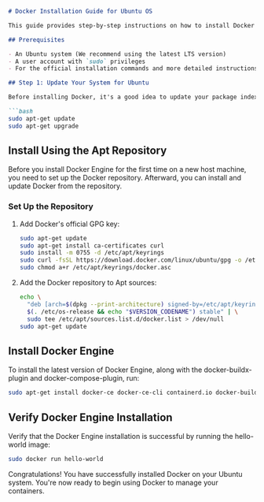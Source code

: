 ```markdown
# Docker Installation Guide for Ubuntu OS

This guide provides step-by-step instructions on how to install Docker on Ubuntu OS. Docker is a set of platform as a service (PaaS) products that use OS-level virtualization to deliver software in packages called containers.

## Prerequisites

- An Ubuntu system (We recommend using the latest LTS version)
- A user account with `sudo` privileges
- For the official installation commands and more detailed instructions, visit the Docker documentation at [Docker Engine documentation](https://docs.docker.com/engine/).

## Step 1: Update Your System for Ubuntu

Before installing Docker, it's a good idea to update your package index and upgrade your system to ensure you have the latest versions of all your software.

```bash
sudo apt-get update
sudo apt-get upgrade
```

## Install Using the Apt Repository

Before you install Docker Engine for the first time on a new host machine, you need to set up the Docker repository. Afterward, you can install and update Docker from the repository.

### Set Up the Repository

1. Add Docker's official GPG key:

    ```bash
    sudo apt-get update
    sudo apt-get install ca-certificates curl
    sudo install -m 0755 -d /etc/apt/keyrings
    sudo curl -fsSL https://download.docker.com/linux/ubuntu/gpg -o /etc/apt/keyrings/docker.asc
    sudo chmod a+r /etc/apt/keyrings/docker.asc
    ```

2. Add the Docker repository to Apt sources:

    ```bash
    echo \
      "deb [arch=$(dpkg --print-architecture) signed-by=/etc/apt/keyrings/docker.asc] https://download.docker.com/linux/ubuntu \
      $(. /etc/os-release && echo "$VERSION_CODENAME") stable" | \
      sudo tee /etc/apt/sources.list.d/docker.list > /dev/null
    sudo apt-get update
    ```

## Install Docker Engine

To install the latest version of Docker Engine, along with the docker-buildx-plugin and docker-compose-plugin, run:

```bash
sudo apt-get install docker-ce docker-ce-cli containerd.io docker-buildx-plugin docker-compose-plugin
```

## Verify Docker Engine Installation

Verify that the Docker Engine installation is successful by running the hello-world image:

```bash
sudo docker run hello-world
```

Congratulations! You have successfully installed Docker on your Ubuntu system. You're now ready to begin using Docker to manage your containers.
```

